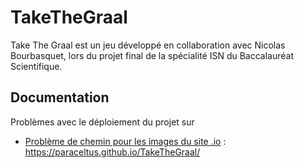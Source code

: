 # TakeTheGraal
Take The Graal est un jeu développé en collaboration avec Nicolas Bourbasquet, lors du projet final de la spécialité ISN du Baccalauréat Scientifique.

## Documentation
Problèmes avec le déploiement du projet sur
-   [Problème de chemin pour les images du site .io](https://github.com/mkdocs/mkdocs/issues/1757) : https://paraceltus.github.io/TakeTheGraal/
